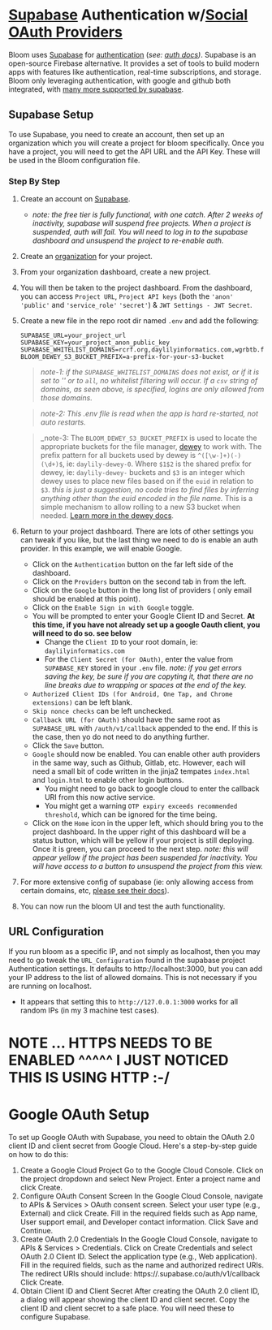 # [Supabase](https://supabase.com/) Authentication w/[Social OAuth Providers](https://supabase.com/docs/guides/auth/social-login#:~:text=Set%20up%20a%20social%20provider%20with%20Supabase%20Auth%23)
Bloom uses [Supabase](https://supabase.com/) for [authentication](https://supabase.com/auth) (_see: [auth docs](https://supabase.com/docs/guides/auth))_. Supabase is an open-source Firebase alternative. It provides a set of tools to build modern apps with features like authentication, real-time subscriptions, and storage. Bloom only leveraging authentication, with google and github both integrated, with [many more supported by supabase](https://supabase.com/docs/guides/auth/social-login#:~:text=Set%20up%20a%20social%20provider%20with%20Supabase%20Auth%23).


## Supabase Setup
To use Supabase, you need to create an account, then set up an organization which you will create a project for bloom specifically. Once you have a project, you will need to get the API URL and the API Key. These will be used in the Bloom configuration file.

### Step By Step
1. Create an account on [Supabase](https://supabase.com/).
   - _note: the free tier is fully functional, with one catch. After 2 weeks of inactivity, supabase will suspend free projects. When a project is suspended, auth will fail. You will need to log in to the supabase dashboard and unsuspend the project to re-enable auth._
2. Create an [organization](https://supabase.com/dashboard/new) for your project.
3. From your organization dashboard, create a new project.
4. You will then be taken to the project dashboard. From the dashboard, you can access `Project URL`, `Project API keys` (both the `'anon' 'public'` and `'service_role'` `'secret'`) & `JWT Settings - JWT Secret`.
5. Create a new file in the repo root dir named `.env` and add the following:
    ```
    SUPABASE_URL=your_project_url
    SUPABASE_KEY=your_project_anon_public_key
    SUPABASE_WHITELIST_DOMAINS=rcrf.org,daylilyinformatics.com,wgrbtb.farm
    BLOOM_DEWEY_S3_BUCKET_PREFIX=a-prefix-for-your-s3-bucket
    ```

    > _note-1: if the `SUPABASE_WHITELIST_DOMAINS` does not exist, or if it is set to '' or to `all`, no whitelist filtering will occur. If a `csv` string of domains, as seen above, is specified, logins are only allowed from those domains._
    
    > _note-2: This .env file is read when the app is hard re-started, not auto restarts._

    > _note-3: The `BLOOM_DEWEY_S3_BUCKET_PREFIX` is used to locate the appropriate buckets for the file manager, [dewey](./dewey.md) to work with. The prefix pattern for all buckets used by dewey is `^([\w-]+)(-)(\d+)$`, ie: `daylily-dewey-0`. Where `$1$2` is the shared prefix for dewey, ie: `daylily-dewey-` buckets and `$3` is an integer which dewey uses to place new files based on if the `euid` in relation to `$3`.  *_this is just a suggestion, no code tries to find files by inferring anything other than the euid encoded in the file name._* This is a simple mechanism to allow rolling to a new S3 bucket when needed. [Learn more in the dewey docs](./dewey.md).


6. Return to your project dashboard. There are lots of other settings you can tweak if you like, but the last thing we need to do is enable an auth provider.  In this example, we will enable Google.
   - Click on the `Authentication` button on the far left side of the dashboard.
   - Click on the `Providers` button on the second tab in from the left.
   - Click on the `Google` button in the long list of providers ( only email should be enabled at this point).
   - Click on the `Enable Sign in with Google` toggle.
   - You will be prompted to enter your Google Client ID and Secret. **At this time, if you have not already set up a google Oauth client, you will need to do so. see below**
     - Change the `Client ID` to your root domain, ie: `daylilyinformatics.com`
     - For the `Client Secret (for OAuth)`, enter the value from `SUPABASE_KEY` stored in your `.env` file. _note: if you get errors saving the key, be sure if you are copyting it, that there are no line breaks due to wrapping or spaces at the end of the key._
   - `Authorized Client IDs (for Android, One Tap, and Chrome extensions)` can be left blank.
   - `Skip nonce checks` can be left unchecked.
   - `Callback URL (for OAuth)` should have the same root as `SUPABASE_URL` with `/auth/v1/callback` appended to the end. If this is the case, then yo do not need to do anything further.
   - Click the `Save` button.
   - `Google` should now be enabled. You can enable other auth providers in the same way, such as Github, Gitlab, etc. However, each will need a small bit of code written in the jinja2 tempates `index.html` and `login.html` to enable other login buttons.
     - You might need to go back to google cloud to enter the callback URI from this now active service.
     - You might get a warning `OTP expiry exceeds recommended threshold`, which can be ignored for the time being.
   - Click on the `Home` icon in the upper left, which should bring you to the project dashboard. In the upper right of this dashboard will be a status button, which will be yellow if your project is still deploying. Once it is green, you can proceed to the next step. _note: this will appear yellow if the project has been suspended for inactivity.  You will have access to a button to unsuspend the project from this view._
7. For more extensive config of supabase (ie: only allowing access from certain domains, etc, [please see their docs](https://supabase.com/docs)).
8. You can now run the bloom UI and test the auth functionality.

## URL Configuration
If you run bloom as a specific IP, and not simply as localhost, then you may need to go tweak the `URL_Configuration` found in the supabase project Authentication settings. It defaults to http://localhost:3000, but you can add your IP address to the list of allowed domains. This is not necessary if you are running on localhost.
* It appears that setting this to `http://127.0.0.1:3000` works for all random IPs (in my 3 machine test cases).

# NOTE ... HTTPS NEEDS TO BE ENABLED ^^^^^ I JUST NOTICED THIS IS USING HTTP :-/

# Google OAuth Setup

To set up Google OAuth with Supabase, you need to obtain the OAuth 2.0 client ID and client secret from Google Cloud. Here's a step-by-step guide on how to do this:

1.  Create a Google Cloud Project
      Go to the Google Cloud Console.
      Click on the project dropdown and select New Project.
      Enter a project name and click Create.
2.  Configure OAuth Consent Screen
      In the Google Cloud Console, navigate to APIs & Services > OAuth consent screen.
      Select your user type (e.g., External) and click Create.
      Fill in the required fields such as App name, User support email, and Developer contact information.
      Click Save and Continue.
3.  Create OAuth 2.0 Credentials
      In the Google Cloud Console, navigate to APIs & Services > Credentials.
      Click on Create Credentials and select OAuth 2.0 Client ID.
      Select the application type (e.g., Web application).
      Fill in the required fields, such as the name and authorized redirect URIs. The redirect URIs should include:
      https://<your-supabase-project-id>.supabase.co/auth/v1/callback
      Click Create.
4.  Obtain Client ID and Client Secret
      After creating the OAuth 2.0 client ID, a dialog will appear showing the client ID and client secret.
      Copy the client ID and client secret to a safe place. You will need these to configure Supabase.
